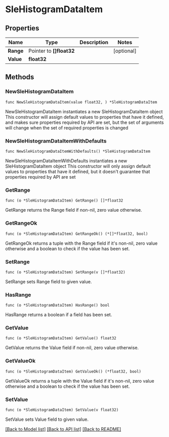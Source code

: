 # SleHistogramDataItem

## Properties

Name | Type | Description | Notes
------------ | ------------- | ------------- | -------------
**Range** | Pointer to **[]float32** |  | [optional] 
**Value** | **float32** |  | 

## Methods

### NewSleHistogramDataItem

`func NewSleHistogramDataItem(value float32, ) *SleHistogramDataItem`

NewSleHistogramDataItem instantiates a new SleHistogramDataItem object
This constructor will assign default values to properties that have it defined,
and makes sure properties required by API are set, but the set of arguments
will change when the set of required properties is changed

### NewSleHistogramDataItemWithDefaults

`func NewSleHistogramDataItemWithDefaults() *SleHistogramDataItem`

NewSleHistogramDataItemWithDefaults instantiates a new SleHistogramDataItem object
This constructor will only assign default values to properties that have it defined,
but it doesn't guarantee that properties required by API are set

### GetRange

`func (o *SleHistogramDataItem) GetRange() []*float32`

GetRange returns the Range field if non-nil, zero value otherwise.

### GetRangeOk

`func (o *SleHistogramDataItem) GetRangeOk() (*[]*float32, bool)`

GetRangeOk returns a tuple with the Range field if it's non-nil, zero value otherwise
and a boolean to check if the value has been set.

### SetRange

`func (o *SleHistogramDataItem) SetRange(v []*float32)`

SetRange sets Range field to given value.

### HasRange

`func (o *SleHistogramDataItem) HasRange() bool`

HasRange returns a boolean if a field has been set.

### GetValue

`func (o *SleHistogramDataItem) GetValue() float32`

GetValue returns the Value field if non-nil, zero value otherwise.

### GetValueOk

`func (o *SleHistogramDataItem) GetValueOk() (*float32, bool)`

GetValueOk returns a tuple with the Value field if it's non-nil, zero value otherwise
and a boolean to check if the value has been set.

### SetValue

`func (o *SleHistogramDataItem) SetValue(v float32)`

SetValue sets Value field to given value.



[[Back to Model list]](../README.md#documentation-for-models) [[Back to API list]](../README.md#documentation-for-api-endpoints) [[Back to README]](../README.md)


